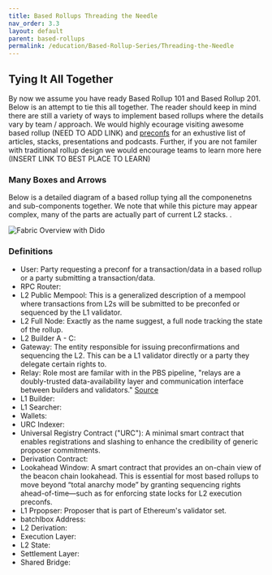 ```yaml
---
title: Based Rollups Threading the Needle
nav_order: 3.3
layout: default
parent: based-rollups
permalink: /education/Based-Rollup-Series/Threading-the-Needle
---
```


## Tying It All Together

By now we assume you have ready Based Rollup 101 and Based Rollup 201. Below is an attempt to tie this all together. The reader should keep in mind there are still a variety of ways to implement based rollups where the details vary by team / approach. We would highly ecourage visiting awesome based rollup (NEED TO ADD LINK) and [preconfs](https://github.com/eth-fabric/awesome-based-preconfs) for an exhustive list of articles, stacks, presentations and podcasts. Further, if you are not familer with traditional rollup design we would encourage teams to learn more here (INSERT LINK TO BEST PLACE TO LEARN)

### Many Boxes and Arrows
Below is a detailed diagram of a based rollup tying all the componenetns and sub-components together. We note that while this picture may appear complex, many of the parts are actually part of current L2 stacks. .

![Fabric Overview with Dido](/website/assets/images/dido-overview.png)

### Definitions
- User: Party requesting a preconf for a transaction/data in a based rollup or a party submitting a transaction/data. 
- RPC Router:
- L2 Public Mempool: This is a generalized description of a mempool where transactions from L2s will be submitted to be preconfed or sequenced by the L1 validator. 
- L2 Full Node: Exactly as the name suggest, a full node tracking the state of the rollup. 
- L2 Builder A - C:
- Gateway: The entity responsible for issuing preconfirmations and sequencing the L2. This can be a L1 validator directly or a party they delegate certain rights to.
- Relay: Role most are familar with in the PBS pipeline, "relays are a doubly-trusted data-availability layer and communication interface between builders and validators." [Source](https://docs.flashbots.net/flashbots-mev-boost/relay#:~:text=mev%2Dboost%20is%20effectively%20just,might%20connect%20to%20many%20relays.)
- L1 Builder: 
- L1 Searcher:
- Wallets: 
- URC Indexer: 
- Universal Registry Contract ("URC"): A minimal smart contract that enables registrations and slashing to enhance the credibility of generic proposer commitments.
- Derivation Contract:
- Lookahead Window: A smart contract that provides an on-chain view of the beacon chain lookahead. This is essential for most based rollups to move beyond “total anarchy mode” by granting sequencing rights ahead-of-time—such as for enforcing state locks for L2 execution preconfs.
- L1 Prpopser: Proposer that is part of Ethereum's validator set.
- batchIbox Address:
- L2 Derivation:
- Execution Layer:
- L2 State:
- Settlement Layer:
- Shared Bridge:
